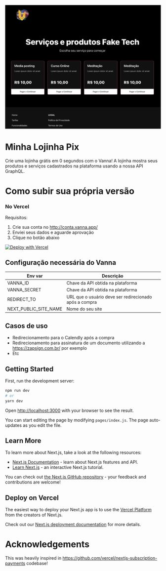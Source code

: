 <p align="center">
  <img src="./screenshot.png" /> 
  <br />
</p>

# Minha Lojinha Pix

Crie uma lojinha grátis em 0 segundos com o Vanna!
A lojinha mostra seus produtos e serviços cadastrados na plataforma usando a nossa API GraphQL.

# Como subir sua própria versão

### No Vercel

Requisitos:
1. Crie sua conta no http://conta.vanna.app/
1. Enviei seus dados e aguarde aprovação
1. Clique no botão abaixo

[![Deploy with Vercel](https://vercel.com/button)](https://vercel.com/new/clone?repository-url=https%3A%2F%2Fgithub.com%2FAstrocoders%2Fminha-lojinha-pix&env=VANNA_API,VANNA_SECRET,NEXT_PUBLIC_SITE_NAME,REDIRECT_TO)


## Configuração necessária do Vanna

| Env var | Descrição |
| ------- | ------- |
| VANNA_ID | Chave da API obtida na plataforma |
| VANNA_SECRET | Chave da API obtida na plataforma |
| REDIRECT_TO | URL que o usuário deve ser redirecionado após a compra |
| NEXT_PUBLIC_SITE_NAME | Nome do seu site |

## Casos de uso

- Redirecionamento para o Calendly após a compra
- Redirecionamento para assinatura de um documento utilizando a https://zapsign.com.br/ por exemplo
- Etc

## Getting Started

First, run the development server:

```bash
npm run dev
# or
yarn dev
```

Open [http://localhost:3000](http://localhost:3000) with your browser to see the result.

You can start editing the page by modifying `pages/index.js`. The page auto-updates as you edit the file.

## Learn More

To learn more about Next.js, take a look at the following resources:

- [Next.js Documentation](https://nextjs.org/docs) - learn about Next.js features and API.
- [Learn Next.js](https://nextjs.org/learn) - an interactive Next.js tutorial.

You can check out [the Next.js GitHub repository](https://github.com/vercel/next.js/) - your feedback and contributions are welcome!

## Deploy on Vercel

The easiest way to deploy your Next.js app is to use the [Vercel Platform](https://vercel.com/import?utm_medium=default-template&filter=next.js&utm_source=create-next-app&utm_campaign=create-next-app-readme) from the creators of Next.js.

Check out our [Next.js deployment documentation](https://nextjs.org/docs/deployment) for more details.

# Acknowledgements

This was heavily inspired in https://github.com/vercel/nextjs-subscription-payments codebase!
